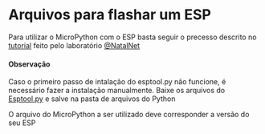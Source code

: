 # Arquivos para flashar um ESP

 Para utilizar o MicroPython com o ESP basta seguir o precesso descrito no [tutorial](https://github.com/willcribeiro/ESP8266/wiki/Instala%C3%A7%C3%A3o-do-Micropython-no-ESP8266) feito pelo laboratório [@NatalNet](https://github.com/Natalnet)

#### Observação

 Caso o primeiro passo de intalação do esptool.py não funcione, é necessário fazer a instalação manualmente. Baixe os arquivos do [Esptool.py](https://github.com/espressif/esptool) e salve na pasta de arquivos do Python
 
O arquivo do MicroPython a ser utilizado deve corresponder a versão do seu ESP 
